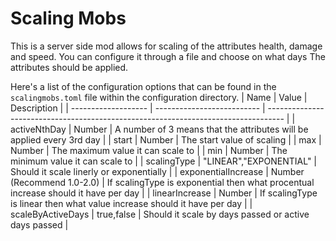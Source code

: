 # Scaling Mobs
This is a server side mod allows for scaling of the attributes health, damage and speed. You can configure it through a file and choose on what days The attributes should be applied.

Here's a list of the configuration options that can be found in the `scalingmobs.toml` file within the configuration directory.
| Name                | Value                      | Description                                                                        |
| ------------------- | -------------------------- | ---------------------------------------------------------------------------------- |
| activeNthDay        | Number                     | A number of 3 means that the attributes will be applied every 3rd day              |
| start               | Number                     | The start value of scaling                                                         |
| max                 | Number                     | The maximum value it can scale to                                                  |
| min                 | Number                     | The minimum value it can scale to                                                  |
| scalingType         | "LINEAR","EXPONENTIAL"     | Should it scale linerly or exponentially                                           |
| exponentialIncrease | Number (Recommend 1.0-2.0) | If scalingType is exponential then what procentual increase should it have per day |
| linearIncrease      | Number                     | If scalingType is linear then what value increase should it have per day           |
| scaleByActiveDays   | true,false                 | Should it scale by days passed or active days passed                               |

